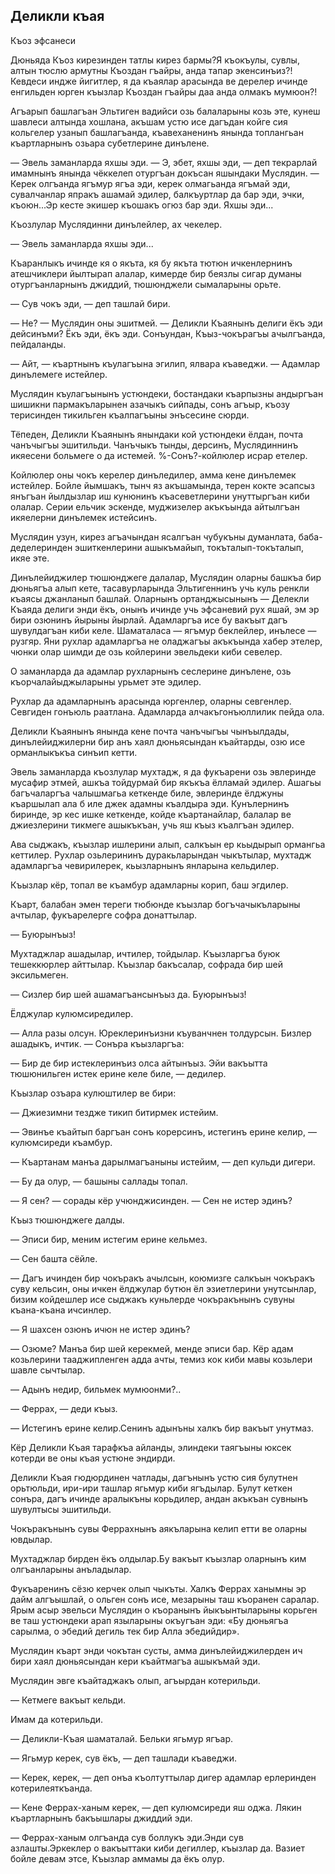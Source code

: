 ## Деликли къая

Къоз эфсанеси
Дюньяда Къоз кирезинден татлы кирез бармы?Я къокъулы, сувлы, алтын тюслю армутны Къоздан гъайры, анда тапар экенсинъиз?!
Кевдеси индже йигитлер, я да къаялар арасында ве дерелер ичинде енгильден юрген къызлар Къоздан гъайры даа анда олмакъ мумюон?!
Агъарып башлагъан Эльтиген вадийси озь балаларыны козь эте, кунеш шавлеси алтында хошлана, акъшам устю исе дагъдан койге сия кольгелер узанып башлагъанда, къавеханенинъ янында топлангьан къартларнынъ озьара субетлерине динълене.
— Эвель заманларда яхшы эди.
— Э, эбет, яхшы эди, — деп текрарлай имамнынъ янында чёккелеп отургъан докъсан яшындаки Муслядин.
— Керек олгъанда ягъмур ягъа эди, керек олмагьанда ягъмай эди, сувалчанлар япракъ ашамай эдилер, балкъуртлар да бар эди, эчки, къоюн...Эр кесте экишер къошакъ огюз бар эди.
Яхшы эди...
Къозлулар Муслядинни динълейлер, ах чекелер.
— Эвель заманларда яхшы эди...
Къаранлыкъ ичинде кя о якъта, кя бу якъта тютюн ичкенлернинъ атешчиклери йылтырап алалар, кимерде бир беязлы сигар думаны отургъанларнынъ джиддий, тюшюнджели сымаларыны орьте.
— Сув чокъ эди, — деп ташлай бири.
— Не? — Муслядин оны эшитмей. — Деликли Къаянынъ делиги ёкъ эди дейсинъми?
Ёкъ эди, ёкъ эди.
Сонъундан, Къыз-чокърагъы ачылгъанда, пейдаланды.
— Айт, — къартнынъ къулагъына эгилип, ялвара къаведжи. — Адамлар динълемеге истейлер.
Муслядин къулагъынынъ устюндеки, бостандаки къарпызны андыргъан шишикни пармакъларынен азачыкъ сийпады, сонъ агъыр, къозу терисинден тикильген къалпагъыны энъсесине сюрди.
Тёпеден, Деликли Къаянынъ янындаки кой устюндеки ёлдан, почта чанъчыгъы эшитильди.
Чанъчыкъ тынды, дерсинъ, Муслядиннинъ икяесени больмеге о да истемей.
%-Сонъ?-койлюлер исрар етелер.
Койлюлер оны чокъ керелер динъледилер, амма кене динълемек истейлер.
Бойле йымшакъ, тынч яз акъшамында, терен кокте эсапсыз янъгъан йылдызлар иш кунюнинъ къасеветлерини унуттыргъан киби олалар.Серии ельчик эскенде, муджизелер акъкъында айтылгъан икяелерни динълемек истейсинъ.
Муслядин узун, кирез агъачындан ясалгъан чубукъны думанлата, баба-деделеринден эшиткенлерини ашыкъмайып, токъталып-токъталып, икяе эте.
Динълейиджилер тюшюнджеге далалар, Муслядин оларны башкъа бир дюньягъа алып кете, тасавурларында Эльтигеннинъ учь куль ренкли къаясы джанланып башлай.
Оларнынъ ортанджысынынъ — Делекли Къаяда делиги энди ёкъ, онынъ ичинде учь эфсаневий рух яшай, эм эр бири озюнинъ йырыны йырлай.
Адамларгъа исе бу вакъыт дагъ шувулдагъан киби келе.
Шаматаласа — ягъмур беклейлер, инълесе — рузгяр.
Яни рухлар адамларгъа не оладжагъы акъкъында хабер этелер, чюнки олар шимди де озь койлерини эвельдеки киби севелер.
О заманларда да адамлар рухларнынъ сеслерине динълене, озь къорчалайыджыларыны урьмет эте эдилер.
Рухлар да адамларнынъ арасында юргенлер, оларны севгенлер.
Севгиден гонъюль раатлана.Адамларда алчакъгонъюллилик пейда ола.
Деликли Къаянынъ янында кене почта чанъчыгъы чынъылдады, динълейиджилерни бир анъ хаял дюньясындан къайтарды, озю исе орманлыкъкъа синъип кетти.
Эвель заманларда къозлулар мухтадж, я да фукъарени озь эвлеринде мусафир этмей, ашкъа тойдурмай бир якъкъа ёлламай эдилер.
Ашагьы багъчаларгъа чалышмагьа кеткенде биле, эвлеринде ёлджуны къаршылап ала б иле джек адамны къалдыра эди.
Кунълернинъ биринде, эр кес ишке кеткенде, койде къартанайлар, балалар ве джиезлерини тикмеге ашыкъкъан, учь яш къыз къалгъан эдилер.
Ава сыджакъ, къызлар ишлерини алып, салкъын ер кьыдырып ормангьа кеттилер.
Рухлар озьлерининъ дуракьларындан чыкътылар, мухтадж адамларгъа чевирилерек, кьызларнынъ янларына кельдилер.

Къызлар кёр, топал ве къамбур адамларны корип, баш эгдилер.

Къарт, балабан эмен тереги тюбюнде къызлар богъчачыкъларыны ачтылар, фукъарелерге софра донаттылар.
— Буюрынъыз!

Мухтаджлар ашадылар, ичтилер, тойдылар.Къызларгъа буюк тешеккюрлер айттылар.
Къызлар бакъсалар, софрада бир шей эксильмеген.

— Сизлер бир шей ашамагъансынъыз да.Буюрынъыз!

Ёлджулар кулюмсиредилер.

— Алла разы олсун.
Юреклеринъизни къуванчнен толдурсын.
Бизлер ашадыкъ, ичтик. — Сонъра къызларгъа:

— Бир де бир истеклеринъиз олса айтынъыз.
Эйи вакъытта тюшюнильген истек ерине келе биле, — дедилер.
Къызлар озъара кулюштилер ве бири:
— Джиезимни тездже тикип битирмек истейим.
— Эвинъе къайтып баргъан сонъ корерсинъ, истегинъ ерине келир, — кулюмсиреди къамбур.
— Къартанам манъа дарылмагъаныны истейим, — деп кульди дигери.
— Бу да олур, — башыны саллады топал.
— Я сен? — сорады кёр учюнджисинден. — Сен не истер эдинъ?
Къыз тюшюнджеге далды.
— Эписи бир, меним истегим ерине кельмез.
— Сен башта сёйле.


— Дагъ ичинден бир чокъракъ ачылсын, коюмизге салкъын чокъракъ суву кельсин, оны ичкен ёлджулар бутюн ёл эзиетлерини унутсынлар, бизим койдешлер исе сыджакъ куньлерде чокъракънынъ сувуны къана-къана ичсинлер.

— Я шахсен озюнъ ичюн не истер эдинъ?
— Озюме?
Манъа бир шей керекмей, менде эписи бар.
Кёр адам козьлерини тааджипленген адда ачты, темиз кок киби мавы козьлери шавле сычтылар.
— Адынъ недир, бильмек мумюонми?..
— Феррах, — деди къыз.
— Истегинъ ерине келир.Сенинъ адынъны халкъ бир вакъыт унутмаз.
Кёр Деликли Къая тарафкъа айланды, элиндеки таягъыны юксек котерди ве оны къая устюне эндирди.
Деликли Къая гюдюрдинен чатлады, дагънынъ устю сия булутнен орьтюльди, ири-ири ташлар ягьмур киби ягъдылар.
Булут кеткен сонъра, дагъ ичинде аралыкъны корьдилер, андан акъкъан сувнынъ шувултысы эшитильди.
Чокъракънынъ сувы Феррахнынъ аякъларына келип етти ве оларны ювдылар.
Мухтаджлар бирден ёкъ олдылар.Бу вакъыт къызлар оларнынъ ким олгъанларыны анъладылар.
Фукъаренинъ сёзю керчек олып чыкъты.
Халкъ Феррах ханымны эр дайм алгъышлай, о ольген сонъ исе, мезарыны таш къоранен саралар.
Ярым асыр эвельси Муслядин о къоранынъ йыкъынтыларыны корьген ве таш устюндеки арап языларыны окъугъан эди: «Бу дюньягъа сарылма, о эбедий дегиль тек бир Алла эбедийдир».


Муслядин къарт энди чокътан сусты, амма динълейиджилерден ич бири хаял дюньясындан кери къайтмагъа ашыкъмай эди.
Муслядин эвге къайтаджакъ олып, агъырдан котерильди.
— Кетмеге вакъыт кельди.
Имам да котерильди.
— Деликли-Къая шаматалай.
Бельки ягьмур ягъар.
— Ягьмур керек, сув ёкъ, — деп ташлади къаведжи.
— Керек, керек, — деп онъа къолтуттылар дигер адамлар ерлеринден котерилеяткъанда.
— Кене Феррах-ханым керек, — деп кулюмсиреди яш оджа.
Лякин къартларнынъ бакъышлары джиддий эди.
— Феррах-ханым олгъанда сув боллукъ эди.Энди сув азлашты.Эркеклер о вакъыттаки киби дегиллер, къызлар да.
Вазиет бойле девам этсе, Къызлар аммамы да ёкъ олур. 
